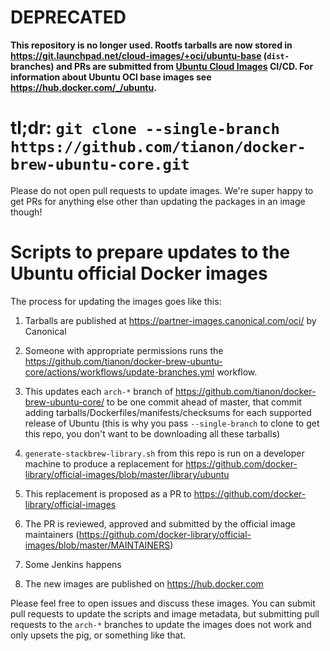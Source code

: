 # DEPRECATED

**This repository is no longer used. Rootfs tarballs are now stored in
https://git.launchpad.net/cloud-images/+oci/ubuntu-base (`dist-` branches) and
PRs are submitted from [Ubuntu Cloud Images](https://launchpad.net/cloud-images)
CI/CD. For information about Ubuntu OCI base images see
<https://hub.docker.com/_/ubuntu>.**

# tl;dr: `git clone --single-branch https://github.com/tianon/docker-brew-ubuntu-core.git`

Please do not open pull requests to update images. We're super happy to get PRs
for anything else other than updating the packages in an image though!

# Scripts to prepare updates to the Ubuntu official Docker images

The process for updating the images goes like this:

1. Tarballs are published at https://partner-images.canonical.com/oci/ by
   Canonical

2. Someone with appropriate permissions runs the
   https://github.com/tianon/docker-brew-ubuntu-core/actions/workflows/update-branches.yml
   workflow.

3. This updates each `arch-*` branch of
   https://github.com/tianon/docker-brew-ubuntu-core/ to be one commit ahead of
   master, that commit adding tarballs/Dockerfiles/manifests/checksums for each
   supported release of Ubuntu (this is why you pass `--single-branch` to clone
   to get this repo, you don't want to be downloading all these tarballs)

4. `generate-stackbrew-library.sh` from this repo is run on a developer machine
   to produce a replacement for
   https://github.com/docker-library/official-images/blob/master/library/ubuntu

5. This replacement is proposed as a PR to
   https://github.com/docker-library/official-images

6. The PR is reviewed, approved and submitted by the official image maintainers
   (https://github.com/docker-library/official-images/blob/master/MAINTAINERS)

7. Some Jenkins happens

8. The new images are published on https://hub.docker.com

Please feel free to open issues and discuss these images.  You can submit pull
requests to update the scripts and image metadata, but submitting pull requests
to the `arch-*` branches to update the images does not work and only upsets the
pig, or something like that.
